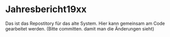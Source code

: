 # Jahresbericht19xx
Das ist das Repostitory für das alte System. Hier kann gemeinsam am Code gearbeitet werden. (Bitte committen. damit man die Änderungen sieht)
